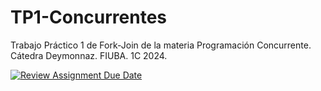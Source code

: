 # TP1-Concurrentes
Trabajo Práctico 1 de Fork-Join de la materia Programación Concurrente. Cátedra Deymonnaz. FIUBA. 1C 2024.

[![Review Assignment Due Date](https://classroom.github.com/assets/deadline-readme-button-24ddc0f5d75046c5622901739e7c5dd533143b0c8e959d652212380cedb1ea36.svg)](https://classroom.github.com/a/VqwN-ppG)
